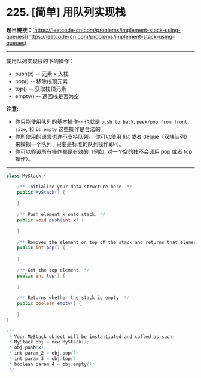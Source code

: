 # 225. [简单] 用队列实现栈

**题目链接：**[https://leetcode-cn.com/problems/implement-stack-using-queues](https://leetcode-cn.com/problems/implement-stack-using-queues)

---

<div class="content__1Y2H">
 <div class="notranslate">
  <p>使用队列实现栈的下列操作：</p> 
  <ul> 
   <li>push(x) -- 元素 x 入栈</li> 
   <li>pop() -- 移除栈顶元素</li> 
   <li>top() -- 获取栈顶元素</li> 
   <li>empty() -- 返回栈是否为空</li> 
  </ul> 
  <p><strong>注意:</strong></p> 
  <ul> 
   <li>你只能使用队列的基本操作-- 也就是&nbsp;<code>push to back</code>, <code>peek/pop from front</code>, <code>size</code>, 和&nbsp;<code>is empty</code>&nbsp;这些操作是合法的。</li> 
   <li>你所使用的语言也许不支持队列。&nbsp;你可以使用 list 或者 deque（双端队列）来模拟一个队列&nbsp;, 只要是标准的队列操作即可。</li> 
   <li>你可以假设所有操作都是有效的（例如, 对一个空的栈不会调用 pop 或者 top 操作）。</li> 
  </ul> 
 </div>
</div>

---

```java
class MyStack {

    /** Initialize your data structure here. */
    public MyStack() {
        
    }
    
    /** Push element x onto stack. */
    public void push(int x) {
        
    }
    
    /** Removes the element on top of the stack and returns that element. */
    public int pop() {
        
    }
    
    /** Get the top element. */
    public int top() {
        
    }
    
    /** Returns whether the stack is empty. */
    public boolean empty() {
        
    }
}

/**
 * Your MyStack object will be instantiated and called as such:
 * MyStack obj = new MyStack();
 * obj.push(x);
 * int param_2 = obj.pop();
 * int param_3 = obj.top();
 * boolean param_4 = obj.empty();
 */
```